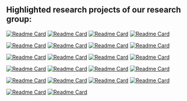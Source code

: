 ## Highlighted research projects of our research group:

[![Readme Card](https://github-readme-stats.vercel.app/api/pin/?username=harlanhong&repo=CVPR2022-DaGAN&theme=ambient_gradient&description_lines_count=3)](https://github.com/harlanhong/CVPR2022-DaGAN)
[![Readme Card](https://github-readme-stats.vercel.app/api/pin/?username=MiZhenxing&repo=Switch-NeRF&theme=ambient_gradient&description_lines_count=3)](https://github.com/MiZhenxing/Switch-NeRF)
[![Readme Card](https://github-readme-stats.vercel.app/api/pin/?username=prismformore&repo=Multi-Task-Transformer&theme=ambient_gradient&description_lines_count=3)](https://github.com/prismformore/Multi-Task-Transformer)
[![Readme Card](https://github-readme-stats.vercel.app/api/pin/?username=MiZhenxing&repo=GBi-Net&theme=ambient_gradient&description_lines_count=3)](https://github.com/HariSekhon/DevOps-Golang-tools)

[![Readme Card](https://github-readme-stats.vercel.app/api/pin/?username=xulianuwa&repo=MCTformer&theme=ambient_gradient&description_lines_count=3)](https://github.com/HariSekhon/DevOps-Bash-tools)
[![Readme Card](https://github-readme-stats.vercel.app/api/pin/?username=danxuhk&repo=StructuredAttentionDepthEstimation&theme=ambient_gradient&description_lines_count=3)](https://github.com/HariSekhon/DevOps-Python-tools)
[![Readme Card](https://github-readme-stats.vercel.app/api/pin/?username=danxuhk&repo=ContinuousCRF-CNN&theme=ambient_gradient&description_lines_count=3)](https://github.com/HariSekhon/DevOps-Perl-tools)
[![Readme Card](https://github-readme-stats.vercel.app/api/pin/?username=harlanhong&repo=ICCV2023-MCNET&theme=ambient_gradient&description_lines_count=3)](https://github.com/HariSekhon/DevOps-Golang-tools)


[![Readme Card](https://github-readme-stats.vercel.app/api/pin/?username=yangcaoai&repo=CoDA_NeurIPS2023&theme=ambient_gradient&description_lines_count=3)](https://github.com/HariSekhon/DevOps-Bash-tools)
[![Readme Card](https://github-readme-stats.vercel.app/api/pin/?username=andrea-pilzer&repo=unsup-stereo-depthGAN&theme=ambient_gradient&description_lines_count=3)](https://github.com/HariSekhon/DevOps-Python-tools)
[![Readme Card](https://github-readme-stats.vercel.app/api/pin/?username=W-Ted&repo=UDC-NeRF&theme=ambient_gradient&description_lines_count=3)](https://github.com/HariSekhon/DevOps-Perl-tools)
[![Readme Card](https://github-readme-stats.vercel.app/api/pin/?username=BiDiff&repo=bidiff&theme=ambient_gradient&description_lines_count=3)](https://github.com/HariSekhon/DevOps-Golang-tools)

[![Readme Card](https://github-readme-stats.vercel.app/api/pin/?username=prismformore&repo=DiffusionMTL&theme=ambient_gradient&description_lines_count=3)](https://github.com/HariSekhon/DevOps-Bash-tools)
[![Readme Card](https://github-readme-stats.vercel.app/api/pin/?username=interactive-3d&repo=interactive3d&theme=ambient_gradient&description_lines_count=3)](https://github.com/HariSekhon/DevOps-Python-tools)
[![Readme Card](https://github-readme-stats.vercel.app/api/pin/?username=zhongyingji&repo=CVT-xRF&theme=ambient_gradient&description_lines_count=3)](https://github.com/HariSekhon/DevOps-Perl-tools)
[![Readme Card](https://github-readme-stats.vercel.app/api/pin/?username=W-Ted&repo=GScream&theme=ambient_gradient&description_lines_count=3)](https://github.com/HariSekhon/DevOps-Golang-tools)

[![Readme Card](https://github-readme-stats.vercel.app/api/pin/?username=prismformore&repo=DiffusionMTL&theme=ambient_gradient&description_lines_count=3)](https://github.com/HariSekhon/DevOps-Bash-tools)
[![Readme Card](https://github-readme-stats.vercel.app/api/pin/?username=interactive-3d&repo=interactive3d&theme=ambient_gradient&description_lines_count=3)](https://github.com/HariSekhon/DevOps-Python-tools)
[![Readme Card](https://github-readme-stats.vercel.app/api/pin/?username=qwang666&repo=RoomTex-&theme=ambient_gradient&description_lines_count=3)](https://github.com/HariSekhon/DevOps-Perl-tools)
[![Readme Card](https://github-readme-stats.vercel.app/api/pin/?username=Holistic-Motion2D&repo=Tender&theme=ambient_gradient&description_lines_count=3)](https://github.com/HariSekhon/DevOps-Golang-tools)

[![Readme Card](https://github-readme-stats.vercel.app/api/pin/?username=yanchi-3dv&repo=diff-gaussian-rasterization-for-gsslam&theme=ambient_gradient&description_lines_count=3)](https://github.com/HariSekhon/DevOps-Bash-tools)
[![Readme Card](https://github-readme-stats.vercel.app/api/pin/?username=yangcaoai&repo=3DGS-DET&theme=ambient_gradient&description_lines_count=3)](https://github.com/HariSekhon/DevOps-Python-tools)
